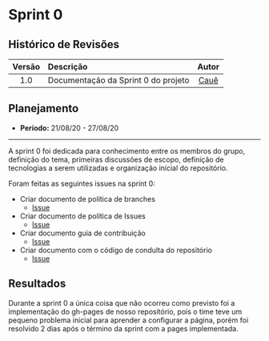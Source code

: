 # Sprint 0

## Histórico de Revisões

| Versão | Descrição | Autor |
| :----: | :-------- | :---: |
| 1.0 | Documentação da Sprint 0 do projeto | [Cauê](https://github.com/caue96) |

## Planejamento
* **Período:** 21/08/20 - 27/08/20

***

A sprint 0 foi dedicada para conhecimento entre os membros do grupo, definição do tema, primeiras discussões de escopo, definição de tecnologias a serem utilizadas e organização inicial do repositório.

Foram feitas as seguintes issues na sprint 0:
* Criar documento de política de branches
    - [Issue](https://github.com/UnBArqDsw/2020.1_G10_QRodizio/issues/1)
* Criar documento de política de Issues
    - [Issue](https://github.com/UnBArqDsw/2020.1_G10_QRodizio/issues/2)
* Criar documento guia de contribuição
    - [Issue](https://github.com/UnBArqDsw/2020.1_G10_QRodizio/issues/10)
* Criar documento com o código de condulta do repositório
    - [Issue](https://github.com/UnBArqDsw/2020.1_G10_QRodizio/issues/11)

## Resultados

Durante a sprint 0 a única coisa que não ocorreu como previsto foi a implementação do gh-pages de nosso repositório, pois o time teve um pequeno problema inicial para aprender a configurar a página, porém foi resolvido 2 dias após o término da sprint com a pages implementada.